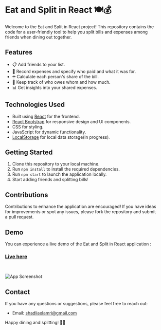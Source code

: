 # Eat and Split in React 🍽️💰

Welcome to the Eat and Split in React project! This repository contains the code for a user-friendly tool to help you split bills and expenses among friends when dining out together.

## Features

- 📋 Add friends to your list.
- 💸 Record expenses and specify who paid and what it was for.
- ➗ Calculate each person's share of the bill.
- 💼 Keep track of who owes whom and how much.
- 📊 Get insights into your shared expenses.

## Technologies Used

- Built using [React](https://reactjs.org/) for the frontend.
- [React Bootstrap](https://react-bootstrap.github.io/) for responsive design and UI components.
- CSS for styling.
- JavaScript for dynamic functionality.
- [LocalStorage](https://developer.mozilla.org/en-US/docs/Web/API/Window/localStorage) for local data storage(In progress).

## Getting Started

1. Clone this repository to your local machine.
2. Run `npm install` to install the required dependencies.
3. Run `npm start` to launch the application locally.
4. Start adding friends and splitting bills!

## Contributions

Contributions to enhance the application are encouraged! If you have ideas for improvements or spot any issues, please fork the repository and submit a pull request.

## Demo

You can experience a live demo of the Eat and Split in React application : <br> <h3> [Live here](https://shadlia.github.io/Eat-N-Split-React)</h3></br>

![App Screenshot](https://github.com/shadlia/Eat-N-Split-React/assets/74935083/c9a4a4b8-f672-4160-9736-3b8985f42aa4)

## Contact

If you have any questions or suggestions, please feel free to reach out:

- Email: [shadliaelamri@gmail.com](shadliaelamri@gmail.com)

Happy dining and splitting! 🍕🤝
